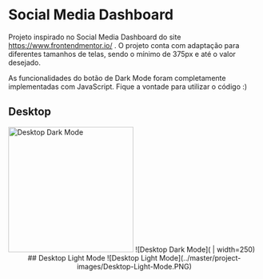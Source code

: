 # Social Media Dashboard

Projeto inspirado no Social Media Dashboard do site https://www.frontendmentor.io/ .
O projeto conta com adaptação para diferentes tamanhos de telas, sendo o mínimo de 375px e até o valor desejado.

As funcionalidades do botão de Dark Mode foram completamente implementadas com JavaScript.
Fique a vontade para utilizar o código :)


## Desktop
<img src="../master/project-images/Desktop-Dark-Mode.PNG" alt="Desktop Dark Mode" width="250">
![Desktop Dark Mode]( | width=250)


<div align="center">
## Desktop Light Mode
![Desktop Light Mode](../master/project-images/Desktop-Light-Mode.PNG)
</div>
